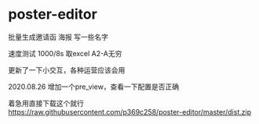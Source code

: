 # poster-editor

批量生成邀请函
海报
写一些名字

速度测试 1000/8s
取excel A2-A无穷

更新了一下小交互，各种运营应该会用

2020.08.26 增加一个pre_view，查看一下配置是否正确

着急用直接下载这个就行
https://raw.githubusercontent.com/p369c258/poster-editor/master/dist.zip
